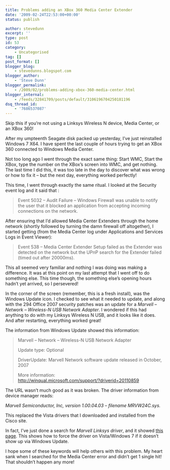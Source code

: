 ```yaml
---
title: Problems adding an XBox 360 Media Center Extender
date: '2009-02-24T22:53:00+00:00'
status: publish

author: stevedunn
excerpt: ''
type: post
id: 53
category:
    - Uncategorised
tag: []
post_format: []
blogger_blog:
    - stevedunns.blogspot.com
blogger_author:
    - 'Steve Dunn'
blogger_permalink:
    - /2009/02/problems-adding-xbox-360-media-center.html
blogger_internal:
    - /feeds/32841709/posts/default/3106196704250181196
dsq_thread_id:
    - '7686537087'
---
```

Skip this if you’re not using a Linksys Wireless N device, Media Center, or an XBox 360!

After my umpteenth Seagate disk packed up yesterday, I’ve just reinstalled Windows 7 X64. I have spent the last couple of hours trying to get an XBox 360 connected to Windows Media Center.

Not too long ago I went through the exact same thing: Start WMC, Start the XBox, type the number on the XBox’s screen into WMC, and get nothing. The last time I did this, it was too late in the day to discover what was wrong or how to fix it – but the next day, everything worked perfectly!

This time, I went through exactly the same ritual. I looked at the Security event log and it said that :

> Event 5032 – Audit Failure – Windows Firewall was unable to notify the user that it blocked an application from accepting incoming connections on the network.

After ensuring that I’d allowed Media Center Extenders through the home network (shortly followed by turning the damn firewall off altogether), I started getting (from the Media Center log under Applications and Services Logs in Event Viewer):

> Event 538 – Media Center Extender Setup failed as the Extender was detected on the network but the UPnP search for the Extender failed (timed out after 20000ms).

This all seemed very familiar and nothing I was doing was making a difference. It was at this point on my last attempt that I went off to do something else. This time though, the something else’s opening hours hadn’t yet arrived, so I persevered!

In the corner of the screen (remember, this is a fresh install), was the Windows Update icon. I checked to see what it needed to update, and along with the 294 Office 2007 security patches was an update for a *Marvell – Network – Wireless-N USB Network Adapter*. I wondered if this had anything to do with my Linksys Wireless N USB, and it looks like it does. And after restarting, everything worked great!

The information from Windows Update showed this information:

> Marvell – Network – Wireless-N USB Network Adapter
> 
> Update type: Optional
> 
> DriverUpdate: Marvell Network software update released in October, 2007
> 
> More information:   
> <http://winqual.microsoft.com/support/?driverid=20110859>

The URL wasn’t much good as it was broken. The driver information from device manager reads:

*Marvell Semiconductor, Inc, version 1.00.04.03 – filename MRVW24C.sys.*

This replaced the Vista drivers that I downloaded and installed from the Cisco site.

In fact, I’ve just done a search for *Marvell Linksys driver*, and it showed [this page](http://forums.linksys.com/linksys/board/message?board.id=Wireless_Adapters&thread.id=10108). This shows how to force the driver on Vista/Windows 7 if it doesn’t show up via Windows Update.

I hope some of these keywords will help others with this problem. My heart sank when I searched for the Media Center error and didn’t get 1 single hit! That shouldn’t happen any more!